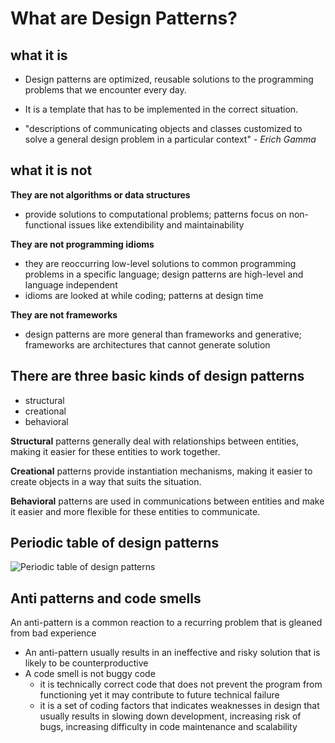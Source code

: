 # What are Design Patterns?

## what it is
* Design patterns are optimized, reusable solutions to the programming problems that we encounter every day.
* It is a template that has to be implemented in the correct situation.

* "descriptions of communicating objects and classes
customized to solve a general design problem in a particular
context" - *Erich Gamma*

## what it is not

**They are not algorithms or data structures**
* provide solutions to computational problems; patterns focus on
non-functional issues like extendibility and maintainability

**They are not programming idioms**
* they are reoccurring low-level solutions to common programming
problems in a specific language; design patterns are high-level and
language independent
* idioms are looked at while coding; patterns at design time

**They are not frameworks**
* design patterns are more general than frameworks and generative;
frameworks are architectures that cannot generate solution

## There are three basic kinds of design patterns

* structural
* creational
* behavioral

**Structural** patterns generally deal with relationships between entities, making it easier for these entities to work together.

**Creational** patterns provide instantiation mechanisms, making it easier to create objects in a way that suits the situation.

**Behavioral** patterns are used in communications between entities and make it easier and more flexible for these entities to communicate.

## Periodic table of design patterns

![Periodic table of design patterns](../assets/diagrams/design-patterns-periodic-table.png)

## Anti patterns and code smells

An anti-pattern is a common reaction to a recurring
problem that is gleaned from bad experience
* An anti-pattern usually results in an ineffective and risky solution that is likely to be counterproductive
* A code smell is not buggy code
    * it is technically correct code that does not prevent the program from functioning yet it may contribute to future technical failure
    * it is a set of coding factors that indicates weaknesses in design that usually results in slowing down development, increasing risk of bugs, increasing difficulty in code maintenance and scalability
